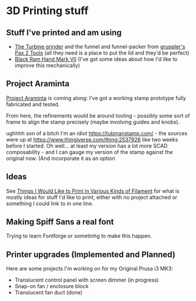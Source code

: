 # 3D Printing stuff

## Stuff I've printed and am using

- [The Turbine grinder][] and the funnel and funnel-packer from [gruppler's Pax 2 Tools][] (all they need is a place to put the lid and they'd be perfect)
- [Black Ram Hand Mark VII][] (I've got some ideas about how I'd like to improve this mechanically)

[The Turbine grinder]: https://www.thingiverse.com/thing:2138128
[gruppler's Pax 2 tools]: https://www.thingiverse.com/thing:963088
[Black Ram Hand Mark VII]: https://www.thingiverse.com/thing:2605203

## Project Araminta

[Project Araminta][] is coming along: I've got a working stamp prototype fully fabricated and tested.

From here, the refinements would be around tooling - possibly some sort of frame to align the stamp precisely (maybe involving guides and knobs).

ughhhh son of a bitch I'm an idiot https://tubmanstamp.com/ - the sources were up at https://www.thingiverse.com/thing:2537926 like two weeks before I started. Oh well... at least my version has a lot more SCAD composability - and I can gauge my version of the stamp against the original now. (And incorporate it as an option

[Project Araminta]: https://github.com/stuartpb/project-araminta

## Ideas

See [Things I Would Like to Print in Various Kinds of Filament][filawish] for what is mostly ideas for stuff I'd like to print, either with no project attached or something
I could link to in one line.

[filawish]: 3285bdd0-8bbb-4e31-9ade-3a0674d7ab1e.md

## Making Spiff Sans a real font

Trying to learn Fontforge or sometinhg to make this happen.

## Printer upgrades (Implemented and Planned)

Here are some projects I'm working on for my Original Prusa i3 MK3:

- Translucent control panel with screen dimmer (in progress)
- Snap-on fan / enclosure block
- Translucent fan duct (done)
